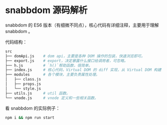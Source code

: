 # snabbdom 源码解析

snabbdom 的 ES6 版本（有细微不同点），核心代码有详细注释，主要用于理解 snabbdom 。

代码结构：

```bash
src
├── domApi.js    # dom api，主要是各种 DOM 操作的包装，快速浏览即可。
├── export.js    # export，决定暴露什么接口给调用者，可忽略。
├── h.js         # `h()`帮助函数，很简单。
├── index.js     # 核心代码，Virtual DOM 的 diff 实现，从 Virtual DOM 构建 DOM 等等。
├── modules      # 各个模块，主要负责属性处理。
│   ├── class.js
│   ├── props.js
│   └── style.js
├── utils.js     # util 函数。
└── vnode.js     # vnode 定义和一些相关函数。
```

看 snabbdom 的实际例子：

```bash
npm i && npm run start
```
